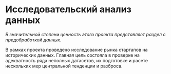 # Исследовательский анализ данных
*В значительной степени ценность этого проекта представляет раздел с предобработкой данных*.

В рамках проекта проведено исследование рынка стартапов на исторических данных. Главная цель состояла в проверке на адекватность ряда неполных датасетов, их подготовке и расете нескольких мер центральной тенденции и разброса. 
